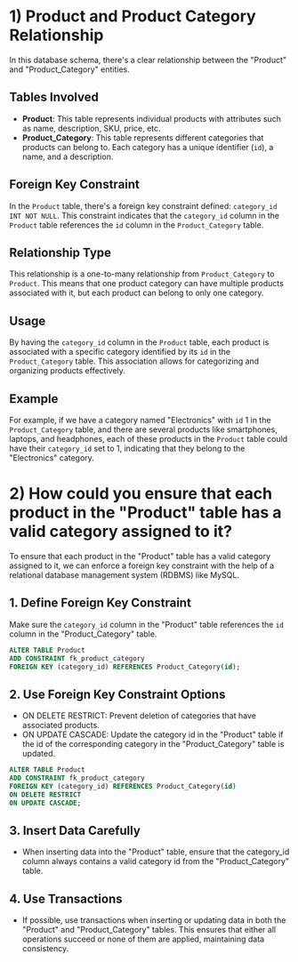 ﻿# 1) Product and Product Category Relationship

In this database schema, there's a clear relationship between the "Product" and "Product_Category" entities.

## Tables Involved

- **Product**: This table represents individual products with attributes such as name, description, SKU, price, etc.
- **Product_Category**: This table represents different categories that products can belong to. Each category has a unique identifier (`id`), a name, and a description.

## Foreign Key Constraint

In the `Product` table, there's a foreign key constraint defined: `category_id INT NOT NULL`. This constraint indicates that the `category_id` column in the `Product` table references the `id` column in the `Product_Category` table.

## Relationship Type

This relationship is a one-to-many relationship from `Product_Category` to `Product`. This means that one product category can have multiple products associated with it, but each product can belong to only one category.

## Usage

By having the `category_id` column in the `Product` table, each product is associated with a specific category identified by its `id` in the `Product_Category` table. This association allows for categorizing and organizing products effectively.

## Example

For example, if we have a category named "Electronics" with `id` 1 in the `Product_Category` table, and there are several products like smartphones, laptops, and headphones, each of these products in the `Product` table could have their `category_id` set to 1, indicating that they belong to the "Electronics" category.




# 2) How could you ensure that each product in the "Product" table has a valid category assigned to it?

To ensure that each product in the "Product" table has a valid category assigned to it, we can enforce a foreign key constraint with the help of a relational database management system (RDBMS) like MySQL.

## 1. Define Foreign Key Constraint

Make sure the `category_id` column in the "Product" table references the `id` column in the "Product_Category" table.

 ```sql
ALTER TABLE Product
ADD CONSTRAINT fk_product_category
FOREIGN KEY (category_id) REFERENCES Product_Category(id);
```

## 2. Use Foreign Key Constraint Options

- ON DELETE RESTRICT: Prevent deletion of categories that have associated products.
- ON UPDATE CASCADE: Update the category id in the "Product" table if the id of the corresponding category in the "Product_Category" table is updated.

```sql
ALTER TABLE Product
ADD CONSTRAINT fk_product_category
FOREIGN KEY (category_id) REFERENCES Product_Category(id)
ON DELETE RESTRICT
ON UPDATE CASCADE;
```

## 3.  Insert Data Carefully

- When inserting data into the "Product" table, ensure that the category_id column always contains a valid category id from the "Product_Category" table.

## 4. Use Transactions

- If possible, use transactions when inserting or updating data in both the "Product" and "Product_Category" tables. This ensures that either all operations succeed or none of them are applied, maintaining data consistency.

